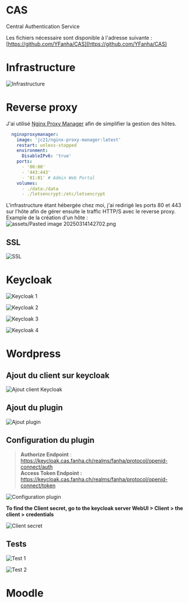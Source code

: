 # CAS
Central Authentication Service

Les fichiers nécessaire sont disponible à l'adresse suivante : [https://github.com/YFanha/CAS](https://github.com/YFanha/CAS)

# Infrastructure

![Infrastructure](assets/infra.png)

# Reverse proxy
J'ai utilisé [Nginx Proxy Manager](https://nginxproxymanager.com/) afin de simplifier la gestion des hôtes.
```yaml
  nginxproxymanager:
    image: 'jc21/nginx-proxy-manager:latest'
    restart: unless-stopped
    environment:
      DisableIPv6: 'true'
    ports:
      - '80:80'
      - '443:443'
      - '81:81' # Admin Web Portal
    volumes:
      - ./data:/data
      - ./letsencrypt:/etc/letsencrypt
```

L'infrastructure étant hébergée chez moi, j'ai redirigé les ports 80 et 443 sur l'hôte afin de gérer ensuite le traffic HTTP/S avec le reverse proxy. Example de la création d'un hôte :
![assets/Pasted image 20250314142702.png](assets/Pasted%20image%2020250314142702.png)

## SSL
![SSL](Pasted%20image%2020250314142856.png)


# Keycloak

![Keycloak 1](assets/Pasted%20image%2020250313142203.png)

![Keycloak 2](assets/Pasted%20image%2020250314115923.png)

![Keycloak 3](assets/Pasted%20image%2020250314115906.png)

![Keycloak 4](assets/Pasted%20image%2020250313142708.png)

# Wordpress
## Ajout du client sur keycloak

![Ajout client Keycloak](assets/Pasted%20image%2020250314140754.png)

## Ajout du plugin

![Ajout plugin](assets/Pasted%20image%2020250306143704.png)

## Configuration du plugin
> **Authorize Endpoint** : https://keycloak.cas.fanha.ch/realms/fanha/protocol/openid-connect/auth  
> **Access Token Endpoint :** https://keycloak.cas.fanha.ch/realms/fanha/protocol/openid-connect/token  

![Configuration plugin](assets/Pasted%20image%2020250314140612.png)

**To find the Client secret, go to the keycloak server WebUI > Client > the client > credentials**

![Client secret](assets/Pasted%20image%2020250314140737.png)

## Tests

![Test 1](assets/Pasted%20image%2020250314135816.png)

![Test 2](assets/Pasted%20image%2020250314140351.png)

# Moodle
